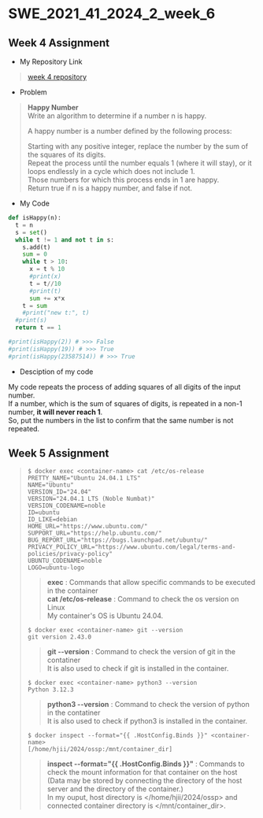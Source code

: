 # SWE_2021_41_2024_2_week_6

## Week 4 Assignment
* My Repository Link
>[week 4 repository](https://github.com/hjii159/SWE_2021_41_2024_2_week_4)

* Problem
> **Happy Number** \
> Write an algorithm to determine if a number n is happy.
>
> A happy number is a number defined by the following process:
>
> Starting with any positive integer, replace the number by the sum of the squares of its digits. \
> Repeat the process until the number equals 1 (where it will stay), or it loops endlessly in a cycle which does not include 1. \
> Those numbers for which this process ends in 1 are happy. \
> Return true if n is a happy number, and false if not. 

* My Code
```python
def isHappy(n):
  t = n
  s = set()
  while t != 1 and not t in s:
    s.add(t)
    sum = 0
    while t > 10:
      x = t % 10
      #print(x)
      t = t//10
      #print(t)
      sum += x*x
    t = sum
    #print("new t:", t)
  #print(s)
  return t == 1

#print(isHappy(2)) # >>> False
#print(isHappy(19)) # >>> True
#print(isHappy(23587514)) # >>> True
```
* Desciption of my code

My code repeats the process of adding squares of all digits of the input number. \
If a number, which is the sum of squares of digits, is repeated in a non-1 number, **it will never reach 1**. \
So, put the numbers in the list to confirm that the same number is not repeated.


## Week 5 Assignment <Docker>

> ```command
> $ docker exec <container-name> cat /etc/os-release
> PRETTY_NAME="Ubuntu 24.04.1 LTS"
> NAME="Ubuntu"
> VERSION_ID="24.04"
> VERSION="24.04.1 LTS (Noble Numbat)"
> VERSION_CODENAME=noble
> ID=ubuntu
> ID_LIKE=debian
> HOME_URL="https://www.ubuntu.com/"
> SUPPORT_URL="https://help.ubuntu.com/"
> BUG_REPORT_URL="https://bugs.launchpad.net/ubuntu/"
> PRIVACY_POLICY_URL="https://www.ubuntu.com/legal/terms-and-policies/privacy-policy"
> UBUNTU_CODENAME=noble
> LOGO=ubuntu-logo
> ```
> > **exec** : Commands that allow specific commands to be executed in the container \
> > **cat /etc/os-release** : Command to check the os version on Linux \
> > My container's OS is Ubuntu 24.04.
> 
> ```command
> $ docker exec <container-name> git --version
> git version 2.43.0
> ```
> > **git --version** : Command to check the version of git in the contatiner \
> > It is also used to check if git is installed in the container.
> ```command
> $ docker exec <container-name> python3 --version
> Python 3.12.3
> ```
> > **python3 --version** : Command to check the version of python in the contatiner \
> > It is also used to check if python3 is installed in the container.
> ```command
> $ docker inspect --format="{{ .HostConfig.Binds }}" <container-name>
> [/home/hjii/2024/ossp:/mnt/container_dir]
> ```
> > **inspect --format="{{ .HostConfig.Binds }}"** : Commands to check the mount information for that container on the host \
> > (Data may be stored by connecting the directory of the host server and the directory of the container.) \
> > In my ouput, host directory is </home/hjii/2024/ossp> and connected container directory is </mnt/container_dir>.

